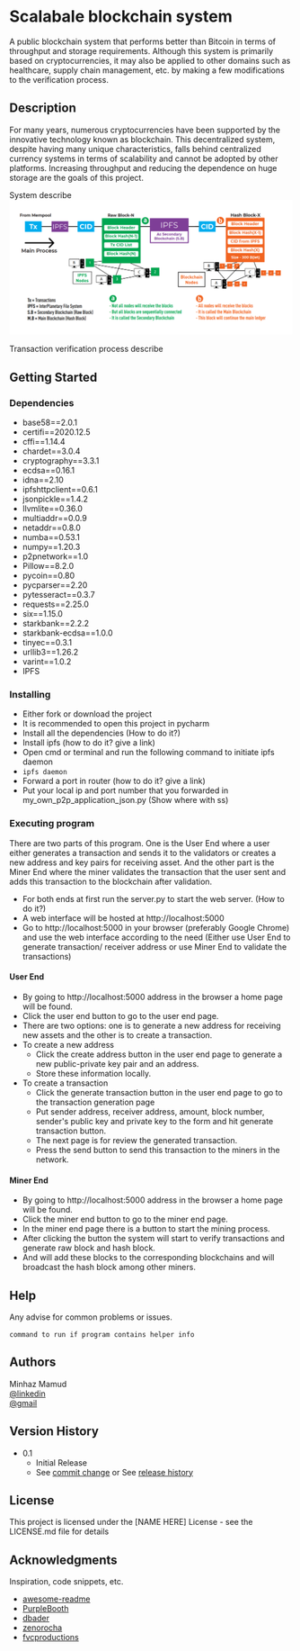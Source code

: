 # Scalabale blockchain system
A public blockchain system that performs better than Bitcoin in terms of throughput 
and storage requirements. Although this system is primarily based on 
cryptocurrencies, it may also be applied to other domains such as healthcare, 
supply chain management, etc. by making a few modifications to the verification process.


## Description

For many years, numerous cryptocurrencies have been supported by the 
innovative technology known as blockchain. This decentralized system, 
despite having many unique characteristics, falls behind centralized 
currency systems in terms of scalability and cannot be adopted by other 
platforms. Increasing throughput and reducing the dependence on huge storage 
are the goals of this project.

System describe
![system overview](images/system_overview.PNG)

Transaction verification process describe

## Getting Started

### Dependencies

* base58==2.0.1
* certifi==2020.12.5
* cffi==1.14.4
* chardet==3.0.4
* cryptography==3.3.1
* ecdsa==0.16.1
* idna==2.10
* ipfshttpclient==0.6.1
* jsonpickle==1.4.2
* llvmlite==0.36.0
* multiaddr==0.0.9
* netaddr==0.8.0
* numba==0.53.1
* numpy==1.20.3
* p2pnetwork==1.0
* Pillow==8.2.0
* pycoin==0.80
* pycparser==2.20
* pytesseract==0.3.7
* requests==2.25.0
* six==1.15.0
* starkbank==2.2.2
* starkbank-ecdsa==1.0.0
* tinyec==0.3.1
* urllib3==1.26.2
* varint==1.0.2
* IPFS

### Installing

* Either fork or download the project 
* It is recommended to open this project in pycharm
* Install all the dependencies (How to do it?)
* Install ipfs (how to do it? give a link)
* Open cmd or terminal and run the following command to initiate ipfs daemon
* ``` ipfs daemon ```
* Forward a port in router (how to do it? give a link)
* Put your local ip and port number that you forwarded in my_own_p2p_application_json.py (Show where with ss)

### Executing program
There are two parts of this program. One is the User End where a user either generates 
a transaction and sends it to the validators or creates a new address and key pairs for receiving
asset. And the other part is the Miner End where the miner validates the transaction that 
the user sent and adds this transaction to the blockchain after validation.
* For both ends at first run the server.py to start the web server. (How to do it?)
* A web interface will be hosted at http://localhost:5000
* Go to http://localhost:5000 in your browser (preferably Google Chrome) and use the 
web interface according to the need (Either use User End to generate transaction/ receiver address or use 
Miner End to validate the transactions)


[comment]: <> (* How to run the program)

[comment]: <> (* Step-by-step bullets)

[comment]: <> (```)

[comment]: <> (code blocks for commands)

[comment]: <> (```)
#### User End
  * By going to http://localhost:5000 address in the browser a home page will be found.
  * Click the user end button to go to the user end page.
  * There are two options: one is to generate a new address for receiving new assets and the other is to create
a transaction.
  * To create a new address
    * Click the create address button in the user end page to generate a new public-private key pair and an address.
    * Store these information locally.
  * To create a transaction
    * Click the generate transaction button in the user end page to go to the transaction generation page
    * Put sender address, receiver address, amount, block number, sender's public key and private key to the form
    and hit generate transaction button.
    * The next page is for review the generated transaction.
    * Press the send button to send this transaction to the miners in the network.


[comment]: <> (  ```)

[comment]: <> (  code blocks for commands)

[comment]: <> (    ```)
#### Miner End
  * By going to http://localhost:5000 address in the browser a home page will be found.
  * Click the miner end button to go to the miner end page.
  * In the miner end page there is a button to start the mining process.
  * After clicking the button the system will start to verify transactions and generate raw block and hash block.
  * And will add these blocks to the corresponding blockchains and will broadcast the hash block among other miners.

[comment]: <> (  * )

[comment]: <> (  * Step-by-step bullets)

[comment]: <> (    ```)

[comment]: <> (    code blocks for commands)

[comment]: <> (    ```)
## Help

Any advise for common problems or issues.
```
command to run if program contains helper info
```

## Authors

Minhaz Mamud  
[@linkedin](https://www.linkedin.com/in/minhaz18)  
[@gmail](mailto:minhaz18061997@gmail.com)

## Version History

* 0.1
    * Initial Release
    * See [commit change]() or See [release history]()



## License

This project is licensed under the [NAME HERE] License - see the LICENSE.md file for details

## Acknowledgments

Inspiration, code snippets, etc.
* [awesome-readme](https://github.com/matiassingers/awesome-readme)
* [PurpleBooth](https://gist.github.com/PurpleBooth/109311bb0361f32d87a2)
* [dbader](https://github.com/dbader/readme-template)
* [zenorocha](https://gist.github.com/zenorocha/4526327)
* [fvcproductions](https://gist.github.com/fvcproductions/1bfc2d4aecb01a834b46)